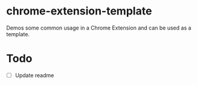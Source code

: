 # chrome-extension-template
Demos some common usage in a Chrome Extension and can be used as a template.

# Todo

- [ ] Update readme

